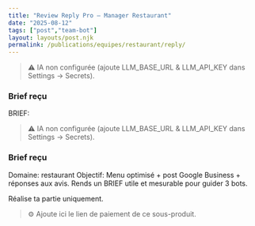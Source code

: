 ```yaml
---
title: "Review Reply Pro — Manager Restaurant"
date: "2025-08-12"
tags: ["post","team-bot"]
layout: layouts/post.njk
permalink: /publications/equipes/restaurant/reply/
---
```

> ⚠️ IA non configurée (ajoute LLM_BASE_URL & LLM_API_KEY dans Settings → Secrets).

### Brief reçu
BRIEF:
> ⚠️ IA non configurée (ajoute LLM_BASE_URL & LLM_API_KEY dans Settings → Secrets).

### Brief reçu
Domaine: restaurant
Objectif: Menu optimisé + post Google Business + réponses aux avis.
Rends un BRIEF utile et mesurable pour guider 3 bots.

Réalise ta partie uniquement.

> ⚙️ Ajoute ici le lien de paiement de ce sous-produit.
